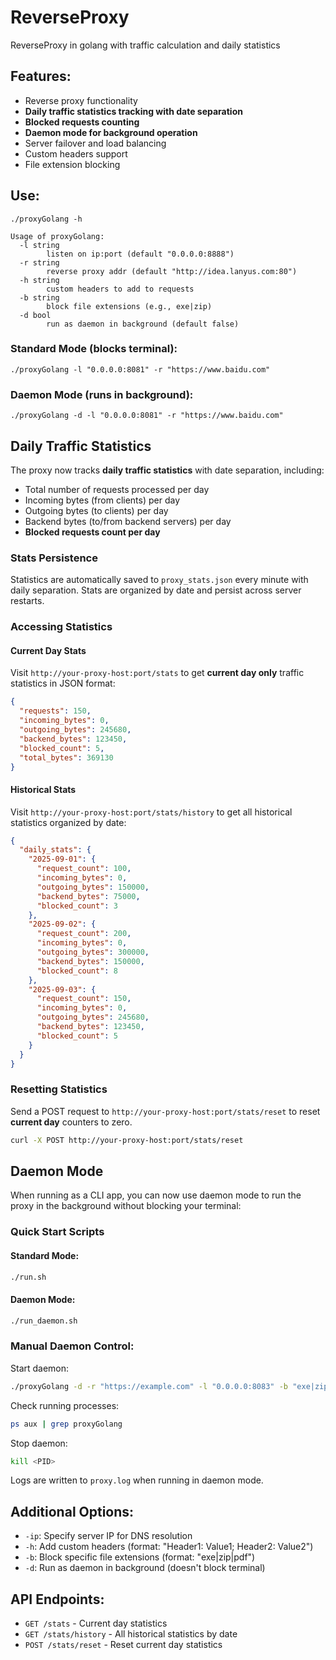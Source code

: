 # ReverseProxy
ReverseProxy in golang with traffic calculation and daily statistics

## Features:
- Reverse proxy functionality
- **Daily traffic statistics tracking with date separation**
- **Blocked requests counting**
- **Daemon mode for background operation**
- Server failover and load balancing
- Custom headers support
- File extension blocking

## Use:

	./proxyGolang -h
	
	Usage of proxyGolang:
	  -l string
	        listen on ip:port (default "0.0.0.0:8888")
	  -r string
	        reverse proxy addr (default "http://idea.lanyus.com:80")
	  -h string
	        custom headers to add to requests
	  -b string
	        block file extensions (e.g., exe|zip)
	  -d bool
	        run as daemon in background (default false)

### Standard Mode (blocks terminal):
	./proxyGolang -l "0.0.0.0:8081" -r "https://www.baidu.com"

### Daemon Mode (runs in background):
	./proxyGolang -d -l "0.0.0.0:8081" -r "https://www.baidu.com"

## Daily Traffic Statistics

The proxy now tracks **daily traffic statistics** with date separation, including:

- Total number of requests processed per day
- Incoming bytes (from clients) per day
- Outgoing bytes (to clients) per day
- Backend bytes (to/from backend servers) per day
- **Blocked requests count per day**

### Stats Persistence

Statistics are automatically saved to `proxy_stats.json` every minute with daily separation. Stats are organized by date and persist across server restarts.

### Accessing Statistics

#### Current Day Stats
Visit `http://your-proxy-host:port/stats` to get **current day only** traffic statistics in JSON format:

```json
{
  "requests": 150,
  "incoming_bytes": 0,
  "outgoing_bytes": 245680,
  "backend_bytes": 123450,
  "blocked_count": 5,
  "total_bytes": 369130
}
```

#### Historical Stats
Visit `http://your-proxy-host:port/stats/history` to get all historical statistics organized by date:

```json
{
  "daily_stats": {
    "2025-09-01": {
      "request_count": 100,
      "incoming_bytes": 0,
      "outgoing_bytes": 150000,
      "backend_bytes": 75000,
      "blocked_count": 3
    },
    "2025-09-02": {
      "request_count": 200,
      "incoming_bytes": 0,
      "outgoing_bytes": 300000,
      "backend_bytes": 150000,
      "blocked_count": 8
    },
    "2025-09-03": {
      "request_count": 150,
      "incoming_bytes": 0,
      "outgoing_bytes": 245680,
      "backend_bytes": 123450,
      "blocked_count": 5
    }
  }
}
```

### Resetting Statistics

Send a POST request to `http://your-proxy-host:port/stats/reset` to reset **current day** counters to zero.

```bash
curl -X POST http://your-proxy-host:port/stats/reset
```

## Daemon Mode

When running as a CLI app, you can now use daemon mode to run the proxy in the background without blocking your terminal:

### Quick Start Scripts

#### Standard Mode:
```bash
./run.sh
```

#### Daemon Mode:
```bash
./run_daemon.sh
```

### Manual Daemon Control:

Start daemon:
```bash
./proxyGolang -d -r "https://example.com" -l "0.0.0.0:8083" -b "exe|zip"
```

Check running processes:
```bash
ps aux | grep proxyGolang
```

Stop daemon:
```bash
kill <PID>
```

Logs are written to `proxy.log` when running in daemon mode.

## Additional Options:

- `-ip`: Specify server IP for DNS resolution
- `-h`: Add custom headers (format: "Header1: Value1; Header2: Value2")
- `-b`: Block specific file extensions (format: "exe|zip|pdf")
- `-d`: Run as daemon in background (doesn't block terminal)

## API Endpoints:

- `GET /stats` - Current day statistics
- `GET /stats/history` - All historical statistics by date
- `POST /stats/reset` - Reset current day statistics

